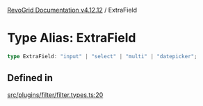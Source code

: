 [RevoGrid Documentation v4.12.12](README.md) / ExtraField

# Type Alias: ExtraField

```ts
type ExtraField: "input" | "select" | "multi" | "datepicker";
```

## Defined in

[src/plugins/filter/filter.types.ts:20](https://github.com/revolist/revogrid/blob/ecd92bead8bd3117a71a9fcab227f9b0f91c2edf/src/plugins/filter/filter.types.ts#L20)
